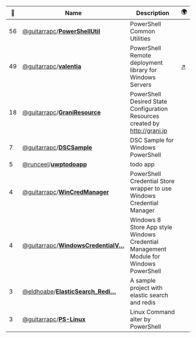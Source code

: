 |:star2: | Name | Description | 🌍|
|---|---|---|---|
|56|[@guitarrapc](https://github.com/guitarrapc)/[**PowerShellUtil**](https://github.com/guitarrapc/PowerShellUtil)|PowerShell Common Utilities||
|49|[@guitarrapc](https://github.com/guitarrapc)/[**valentia**](https://github.com/guitarrapc/valentia)|PowerShell Remote deployment library for Windows Servers|[:arrow_upper_right:](http://guitarrapc.github.io/valentia/)|
|18|[@guitarrapc](https://github.com/guitarrapc)/[**GraniResource**](https://github.com/guitarrapc/GraniResource)|PowerShell Desired State Configuration Resources created by http://grani.jp||
|7|[@guitarrapc](https://github.com/guitarrapc)/[**DSCSample**](https://github.com/guitarrapc/DSCSample)|DSC Sample for Windows PowerShell||
|5|[@runceel](https://github.com/runceel)/[**uwptodoapp**](https://github.com/runceel/uwptodoapp)|todo app||
|4|[@guitarrapc](https://github.com/guitarrapc)/[**WinCredManager**](https://github.com/guitarrapc/WinCredManager)|PowerShell Credential Store wrapper to use Windows Credential Manager||
|4|[@guitarrapc](https://github.com/guitarrapc)/[**WindowsCredentialV…**](https://github.com/guitarrapc/WindowsCredentialVault)|Windows 8 Store App style Windows Credential Management Module for Windows PowerShell||
|3|[@eldhoabe](https://github.com/eldhoabe)/[**ElasticSearch_Redi…**](https://github.com/eldhoabe/ElasticSearch_Redis_Mvc)|A sample project with elastic search and redis ||
|3|[@guitarrapc](https://github.com/guitarrapc)/[**PS-Linux**](https://github.com/guitarrapc/PS-Linux)|Linux Command alter by PowerShell||

